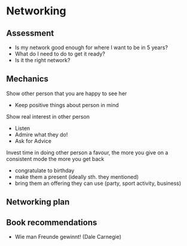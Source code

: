 # Networking

## Assessment

* Is my network good enough for where I want to be in 5 years?
* What do I need to do to get it ready?
* Is it the right network?

## Mechanics

Show other person that you are happy to see her

* Keep positive things about person in mind

Show real interest in other person

* Listen
* Admire what they do!
* Ask for Advice

Invest time in doing other person a favour, the more you give on a consistent mode the more you get back

* congratulate to birthday
* make them a present (ideally sth. they mentioned)
* bring them an offering they can use (party, sport activity, business)

## Networking plan


## Book recommendations

* Wie man Freunde gewinnt! (Dale Carnegie)